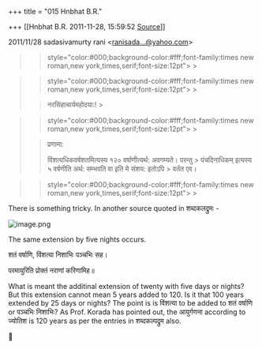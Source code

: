 +++
title = "015 Hnbhat B.R."

+++
[[Hnbhat B.R.	2011-11-28, 15:59:52 [Source](https://groups.google.com/g/bvparishat/c/hAUQNib00zw)]]



  
  

2011/11/28 sadasivamurty rani \<[ranisada...@yahoo.com]()\>  

> 
> >  style="color:#000;background-color:#fff;font-family:times new roman,new york,times,serif;font-size:12pt"> >
> 
> > 

> 
> >  style="color:#000;background-color:#fff;font-family:times new roman,new york,times,serif;font-size:12pt"> >
> 
> > 
> > नरसिंहाचार्यमहोदया:! >
> 
> > 
> > 
> > 

> 
> >  style="color:#000;background-color:#fff;font-family:times new roman,new york,times,serif;font-size:12pt"> >
> 
> > प्रणामा:  
> > 
> > 
> > विंशत्यधिकवर्षशतमित्यस्य १२० वर्षाणीत्यर्थ: अवगम्यते। परन्तु > पंचदिनाधिकम् इत्यस्य ५ वर्षणीति अर्थ: सम्भवति वा इति मे संशय: इतोऽपि > वर्तत एव।  
> > 
> > 
> >   
> > 
> > 
> > 

> 
> >  style="color:#000;background-color:#fff;font-family:times new roman,new york,times,serif;font-size:12pt"> >
> 
> > 

  

There is something tricky. In another source quoted in शब्दकलद्रुमः -

  

![image.png](https://groups.google.com/group/bvparishat/attach/9220430912249a9e/image.png?part=0.1)

  



The same extension by five nights occurs.

शतं वर्षाणि, विंशत्या निशाभिः पञ्चभिः सह।

परमायुरिति प्रोक्तं नराणां करिणामिह॥

  

What is meant the additinal extension of twenty with five days or nights? But this extension cannot mean 5 years added to 120. Is it that 100 years extended by 25 days or nights? The point is is विंशत्या to be added to शतं वर्षाणि or पञ्चभिः निशाभिः? As Prof. Korada has pointed out, the आयुर्गणना according to ज्योतिश is 120 years as per the entries in शब्दकल्पद्रुम also.

  

  

  



